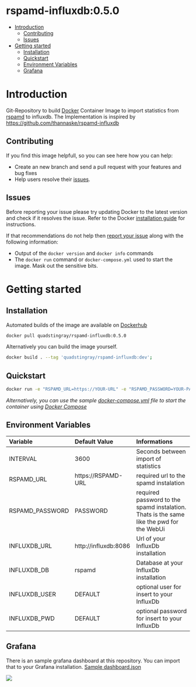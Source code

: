 # rspamd-influxdb:0.5.0

- [Introduction](#introduction)
  - [Contributing](#contributing)
  - [Issues](#issues)
- [Getting started](#getting-started)
  - [Installation](#installation)
  - [Quickstart](#quickstart)
  - [Environment Variables](#environment-variables)
  - [Grafana](#grafana)

# Introduction
Git-Repository to build [Docker](https://www.docker.com/) Container Image to import statistics from [rspamd](https://rspamd.com/) to influxdb. The Implementation is inspired by https://github.com/thannaske/rspamd-influxdb

## Contributing
If you find this image helpfull, so you can see here how you can help:
- Create an new branch and send a pull request with your features and bug fixes
- Help users resolve their [issues](https://github.com/QuadStingray/docker-rspamd-influx/issues).

## Issues
Before reporting your issue please try updating Docker to the latest version and check if it resolves the issue. Refer to the Docker [installation guide](https://docs.docker.com/installation) for instructions.

If that recommendations do not help then [report your issue](../../issues/new) along with the following information:

- Output of the `docker version` and `docker info` commands
- The `docker run` command or `docker-compose.yml` used to start the
  image. Mask out the sensitive bits.

# Getting started
## Installation
Automated builds of the image are available on
[Dockerhub](https://hub.docker.com/r/quadstingray/rspamd-influxdb/)

```bash
docker pull quadstingray/rspamd-influxdb:0.5.0
```

Alternatively you can build the image yourself.
```bash
docker build . --tag 'quadstingray/rspamd-influxdb:dev';
```

## Quickstart
```bash
docker run -e "RSPAMD_URL=https://YOUR-URL" -e "RSPAMD_PASSWORD=YOUR-PASSWORD" quadstingray/rspamd-influxdb:0.5.0 
```

*Alternatively, you can use the sample [docker-compose.yml](docker-compose.yml) file to start the container using [Docker Compose](https://docs.docker.com/compose/)*


## Environment Variables

| Variable                       | Default Value    | Informations                                                                                                                                                                                                                                |
|:-------------------------------|:-----------------|:--------------------------------------------------------------------------------------------------------------------------------------------------------------------------------------------------------------------------------------------|
| INTERVAL                 | 3600 | Seconds between import of statistics    |
| RSPAMD_URL            | https://RSPAMD-URL       | required url to the spamd instalation |
| RSPAMD_PASSWORD | PASSWORD             | required password to the spamd instalation. Thats is the same like the pwd for the WebUi |
| INFLUXDB_URL                     | http://influxdb:8086            | Url of your InfluxDb installation |
| INFLUXDB_DB            | rspamd             | Database at your InfluxDb installation |
| INFLUXDB_USER                 | DEFAULT             | optional user for insert to your InfluxDb |
| INFLUXDB_PWD               | DEFAULT            | optional password for insert to your InfluxDb |

## Grafana
There is an sample grafana dashboard at this repository. You can import that to your Grafana installation. [Sample dashboard.json](grafana/dashboard.json)

![](https://raw.githubusercontent.com/QuadStingray/docker-speedtest-influxdb/master/images/dashboard_sample.png)

